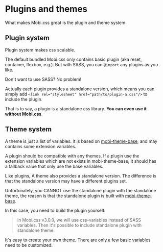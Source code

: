 # Plugins and themes

What makes Mobi.css great is the plugin and theme system.

## Plugin system

Plugin system makes css scalable.

The default bundled Mobi.css only contains basic plugin (aka reset, container, flexbox, e.g.). But with SASS, you can `@import` any plugins as you like.

Don't want to use SASS? No problem!

Actually each plugin provides a standalone version, which means you can simply add `<link rel="stylesheet" href="path/to/plugin-a.css"/>` to include the plugin.

That is to say, a plugin is a standalone css library. **You can even use it without Mobi.css**.

## Theme system

A theme is just a list of variables. It is based on [mobi-theme-base](https://github.com/mobi-css/mobi-theme-base), and may contains some extension variables.

A plugin should be compatible with any themes. If a plugin use the extension variables which are not exists in mobi-theme-base, it should has a fallback value that only use the base variables.

Like plugins, A theme also provides a standalone version. The difference is that the standalone version may have a different plugins set.

Unfortunately, you CANNOT use the standalone plugin with the standalone theme, the reason is that the standalone plugin is built with [mobi-theme-base](https://github.com/mobi.css/mobi-theme-base).

In this case, you need to build the plugin yourself.

> In Mobi.css v3.0.0, we will use css-variables instead of SASS variables. Then it's possible to include standalone plugin with standalone theme.

It's easy to create your own theme. There are only a few basic variables need to be customized.
